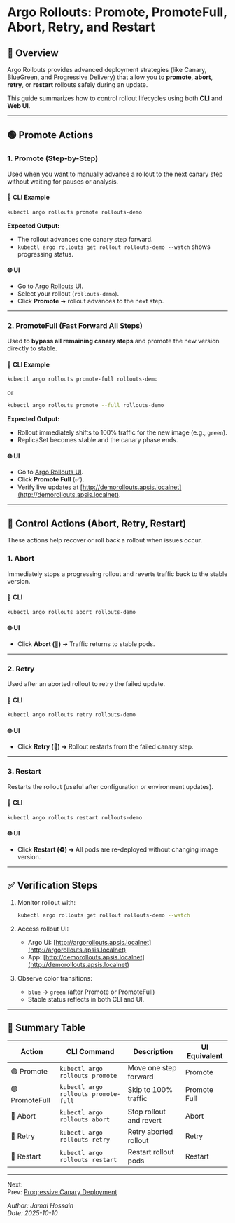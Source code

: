 # Argo Rollouts: Promote, PromoteFull, Abort, Retry, and Restart

## 🎯 Overview

Argo Rollouts provides advanced deployment strategies (like Canary, BlueGreen, and Progressive Delivery) that allow you to **promote**, **abort**, **retry**, or **restart** rollouts safely during an update.

This guide summarizes how to control rollout lifecycles using both **CLI** and **Web UI**.

---

## 🟢 Promote Actions

### 1. Promote (Step-by-Step)
Used when you want to manually advance a rollout to the next canary step without waiting for pauses or analysis.

#### 🧩 CLI Example
```bash
kubectl argo rollouts promote rollouts-demo
```

**Expected Output:**
- The rollout advances one canary step forward.
- `kubectl argo rollouts get rollout rollouts-demo --watch` shows progressing status.

#### 🌐 UI
- Go to [Argo Rollouts UI](http://argorollouts.apsis.localnet).
- Select your rollout (`rollouts-demo`).
- Click **Promote** ➜ rollout advances to the next step.

---

### 2. PromoteFull (Fast Forward All Steps)
Used to **bypass all remaining canary steps** and promote the new version directly to stable.

#### 🧩 CLI Example
```bash
kubectl argo rollouts promote-full rollouts-demo
```
or
```bash
kubectl argo rollouts promote --full rollouts-demo
```

**Expected Output:**
- Rollout immediately shifts to 100% traffic for the new image (e.g., `green`).
- ReplicaSet becomes stable and the canary phase ends.

#### 🌐 UI
- Go to [Argo Rollouts UI](http://argorollouts.apsis.localnet).
- Click **Promote Full** (✅).
- Verify live updates at [http://demorollouts.apsis.localnet](http://demorollouts.apsis.localnet).

---

## 🔴 Control Actions (Abort, Retry, Restart)

These actions help recover or roll back a rollout when issues occur.

### 1. Abort
Immediately stops a progressing rollout and reverts traffic back to the stable version.

#### 🧩 CLI
```bash
kubectl argo rollouts abort rollouts-demo
```

#### 🌐 UI
- Click **Abort (🛑)** ➜ Traffic returns to stable pods.

---

### 2. Retry
Used after an aborted rollout to retry the failed update.

#### 🧩 CLI
```bash
kubectl argo rollouts retry rollouts-demo
```

#### 🌐 UI
- Click **Retry (🔁)** ➜ Rollout restarts from the failed canary step.

---

### 3. Restart
Restarts the rollout (useful after configuration or environment updates).

#### 🧩 CLI
```bash
kubectl argo rollouts restart rollouts-demo
```

#### 🌐 UI
- Click **Restart (♻️)** ➜ All pods are re-deployed without changing image version.

---

## ✅ Verification Steps

1. Monitor rollout with:
   ```bash
   kubectl argo rollouts get rollout rollouts-demo --watch
   ```
2. Access rollout UI:
   - Argo UI: [http://argorollouts.apsis.localnet](http://argorollouts.apsis.localnet)
   - App: [http://demorollouts.apsis.localnet](http://demorollouts.apsis.localnet)

3. Observe color transitions:
   - `blue` → `green` (after Promote or PromoteFull)
   - Stable status reflects in both CLI and UI.

---

## 🧠 Summary Table

| Action | CLI Command | Description | UI Equivalent |
|--------|--------------|--------------|----------------|
| 🟢 Promote | `kubectl argo rollouts promote` | Move one step forward | Promote |
| 🟢 PromoteFull | `kubectl argo rollouts promote-full` | Skip to 100% traffic | Promote Full |
| 🔴 Abort | `kubectl argo rollouts abort` | Stop rollout and revert | Abort |
| 🔴 Retry | `kubectl argo rollouts retry` | Retry aborted rollout | Retry |
| 🔴 Restart | `kubectl argo rollouts restart` | Restart rollout pods | Restart |

---
Next:  
Prev: [Progressive Canary Deployment](https://github.com/jamaldevsecops/ArgoCD/blob/master/argo-rollouts/docs/3.Progressive-Canary-Deployment.md)   

*Author: Jamal Hossain*  
*Date: 2025-10-10*  
